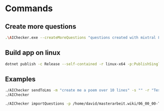 # Commands

## Create more questions

```bash
.\AIChecker.exe --createMoreQuestions "questions created with mixtral 8x instructv0.1" "path:C:\Users\d-hoe\source\repos\masterarbeit\AIChecker\AIChecker\examples\system_promt.txt"
```

## Build app on linux

```bash
dotnet publish -c Release --self-contained -r linux-x64 -p:PublishSingleFile=true
```

## Examples

```bash
./AIChecker sendToLms -m "create me a poem over 10 lines" -s "" -r "Test run 2024-09-29" -c 5
./AIChecker 

./AIChecker importQuestions -p /home/david/masterarbeit.wiki/06_00_00-Ticketexport/FAQs/FAQ-Outlook.json


```
